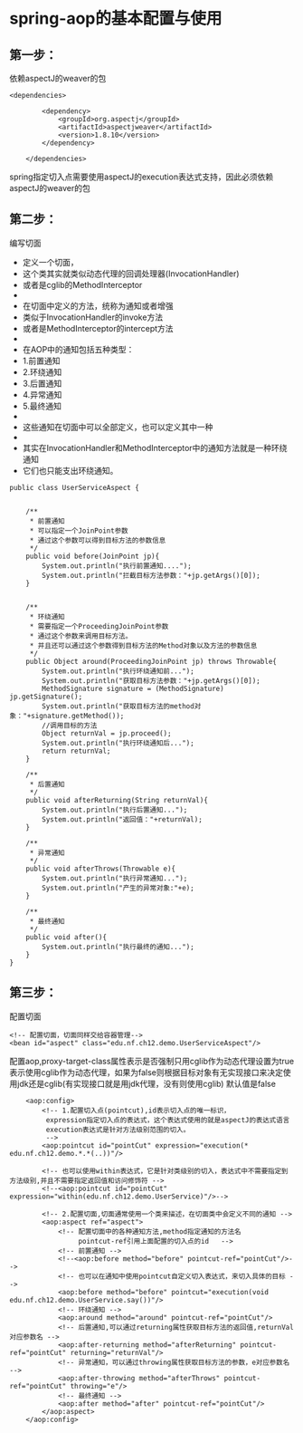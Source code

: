 # spring-aop的基本配置与使用

## 第一步：
依赖aspectJ的weaver的包

``` stylus
<dependencies>

        <dependency>
            <groupId>org.aspectj</groupId>
            <artifactId>aspectjweaver</artifactId>
            <version>1.8.10</version>
        </dependency>

    </dependencies>
```
spring指定切入点需要使用aspectJ的execution表达式支持，因此必须依赖aspectJ的weaver的包

## 第二步：
编写切面
 * 定义一个切面，
 * 这个类其实就类似动态代理的回调处理器(InvocationHandler)
 * 或者是cglib的MethodInterceptor
 *
 * 在切面中定义的方法，统称为通知或者增强
 * 类似于InvocationHandler的invoke方法
 * 或者是MethodInterceptor的intercept方法
 *
 * 在AOP中的通知包括五种类型：
 * 1.前置通知
 * 2.环绕通知
 * 3.后置通知
 * 4.异常通知
 * 5.最终通知
 *
 * 这些通知在切面中可以全部定义，也可以定义其中一种
 *
 * 其实在InvocationHandler和MethodInterceptor中的通知方法就是一种环绕通知
 * 它们也只能支出环绕通知。
``` 
public class UserServiceAspect {


    /**
     * 前置通知
     * 可以指定一个JoinPoint参数
     * 通过这个参数可以得到目标方法的参数信息
     */
    public void before(JoinPoint jp){
        System.out.println("执行前置通知....");
        System.out.println("拦截目标方法参数："+jp.getArgs()[0]);
    }


    /**
     * 环绕通知
     * 需要指定一个ProceedingJoinPoint参数
     * 通过这个参数来调用目标方法。
     * 并且还可以通过这个参数得到目标方法的Method对象以及方法的参数信息
     */
    public Object around(ProceedingJoinPoint jp) throws Throwable{
        System.out.println("执行环绕通知前...");
        System.out.println("获取目标方法参数："+jp.getArgs()[0]);
        MethodSignature signature = (MethodSignature) jp.getSignature();
        System.out.println("获取目标方法的method对象："+signature.getMethod());
        //调用目标的方法
        Object returnVal = jp.proceed();
        System.out.println("执行环绕通知后...");
        return returnVal;
    }

    /**
     * 后置通知
     */
    public void afterReturning(String returnVal){
        System.out.println("执行后置通知...");
        System.out.println("返回值："+returnVal);
    }

    /**
     * 异常通知
     */
    public void afterThrows(Throwable e){
        System.out.println("执行异常通知...");
        System.out.println("产生的异常对象:"+e);
    }

    /**
     * 最终通知
     */
    public void after(){
        System.out.println("执行最终的通知...");
    }
}
```


## 第三步：
配置切面

``` 
<!-- 配置切面，切面同样交给容器管理-->
<bean id="aspect" class="edu.nf.ch12.demo.UserServiceAspect"/>

```
配置aop,proxy-target-class属性表示是否强制只用cglib作为动态代理设置为true表示使用cglib作为动态代理，如果为false则根据目标对象有无实现接口来决定使用jdk还是cglib(有实现接口就是用jdk代理，没有则使用cglib) 默认值是false

``` 
    <aop:config>
        <!-- 1.配置切入点(pointcut),id表示切入点的唯一标识，
         expression指定切入点的表达式，这个表达式使用的就是aspectJ的表达式语言
         execution表达式是针对方法级别范围的切入。
         -->
        <aop:pointcut id="pointCut" expression="execution(* edu.nf.ch12.demo.*.*(..))"/>

        <!-- 也可以使用within表达式，它是针对类级别的切入，表达式中不需要指定到方法级别,并且不需要指定返回值和访问修饰符 -->
        <!--<aop:pointcut id="pointCut" expression="within(edu.nf.ch12.demo.UserService)"/>-->
		
        <!-- 2.配置切面,切面通常使用一个类来描述，在切面类中会定义不同的通知 -->
        <aop:aspect ref="aspect">
            <!-- 配置切面中的各种通知方法,method指定通知的方法名
                 pointcut-ref引用上面配置的切入点的id   -->
            <!-- 前置通知 -->
            <!--<aop:before method="before" pointcut-ref="pointCut"/>-->
            <!-- 也可以在通知中使用pointcut自定义切入表达式，来切入具体的目标 -->
            <aop:before method="before" pointcut="execution(void edu.nf.ch12.demo.UserService.say())"/>
            <!-- 环绕通知 -->
            <aop:around method="around" pointcut-ref="pointCut"/>
            <!-- 后置通知,可以通过returning属性获取目标方法的返回值,returnVal对应参数名 -->
            <aop:after-returning method="afterReturning" pointcut-ref="pointCut" returning="returnVal"/>
            <!-- 异常通知，可以通过throwing属性获取目标方法的参数，e对应参数名 -->
            <aop:after-throwing method="afterThrows" pointcut-ref="pointCut" throwing="e"/>
            <!-- 最终通知 -->
            <aop:after method="after" pointcut-ref="pointCut"/>
        </aop:aspect>
    </aop:config>
```
